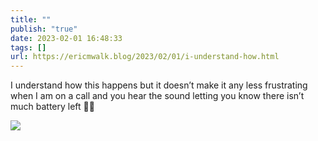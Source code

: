 ```yaml
---
title: ""
publish: "true"
date: 2023-02-01 16:48:33
tags: []
url: https://ericmwalk.blog/2023/02/01/i-understand-how.html
---
```

I understand how this happens but it doesn’t make it any less frustrating when I am on a call and you hear the sound letting you know there isn’t much battery left 🪫😖


![](https://ericmwalk.blog/uploads/2023/9e94c55c78.jpg)